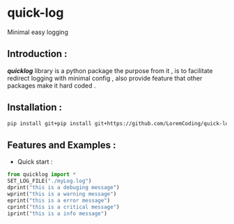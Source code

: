 # quick-log
Minimal easy logging 
## Introduction  : 
***quicklog*** library is a python package the purpose from it , is to facilitate redirect logging with minimal config , also provide feature that other packages make it hard coded .

## Installation : 
```bash
pip install git+pip install git+https://github.com/LoremCoding/quick-log.git
```

## Features and Examples  : 
* Quick start :
```python
from quicklog import *
SET_LOG_FILE("./myLog.log")
dprint("this is a debuging message")
wprint("this is a warning message")
eprint("this is a error message")
cprint("this is a critical message")
iprint("this is a info message")
```
